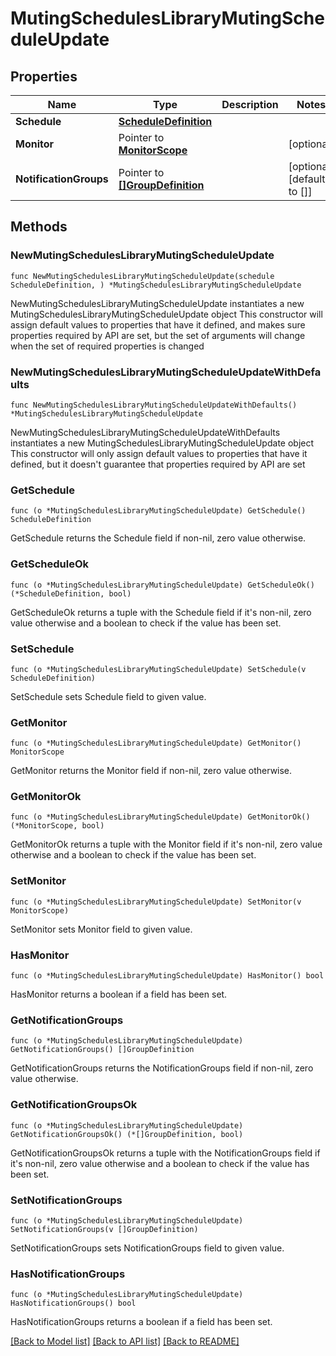 # MutingSchedulesLibraryMutingScheduleUpdate

## Properties

Name | Type | Description | Notes
------------ | ------------- | ------------- | -------------
**Schedule** | [**ScheduleDefinition**](ScheduleDefinition.md) |  | 
**Monitor** | Pointer to [**MonitorScope**](MonitorScope.md) |  | [optional] 
**NotificationGroups** | Pointer to [**[]GroupDefinition**](GroupDefinition.md) |  | [optional] [default to []]

## Methods

### NewMutingSchedulesLibraryMutingScheduleUpdate

`func NewMutingSchedulesLibraryMutingScheduleUpdate(schedule ScheduleDefinition, ) *MutingSchedulesLibraryMutingScheduleUpdate`

NewMutingSchedulesLibraryMutingScheduleUpdate instantiates a new MutingSchedulesLibraryMutingScheduleUpdate object
This constructor will assign default values to properties that have it defined,
and makes sure properties required by API are set, but the set of arguments
will change when the set of required properties is changed

### NewMutingSchedulesLibraryMutingScheduleUpdateWithDefaults

`func NewMutingSchedulesLibraryMutingScheduleUpdateWithDefaults() *MutingSchedulesLibraryMutingScheduleUpdate`

NewMutingSchedulesLibraryMutingScheduleUpdateWithDefaults instantiates a new MutingSchedulesLibraryMutingScheduleUpdate object
This constructor will only assign default values to properties that have it defined,
but it doesn't guarantee that properties required by API are set

### GetSchedule

`func (o *MutingSchedulesLibraryMutingScheduleUpdate) GetSchedule() ScheduleDefinition`

GetSchedule returns the Schedule field if non-nil, zero value otherwise.

### GetScheduleOk

`func (o *MutingSchedulesLibraryMutingScheduleUpdate) GetScheduleOk() (*ScheduleDefinition, bool)`

GetScheduleOk returns a tuple with the Schedule field if it's non-nil, zero value otherwise
and a boolean to check if the value has been set.

### SetSchedule

`func (o *MutingSchedulesLibraryMutingScheduleUpdate) SetSchedule(v ScheduleDefinition)`

SetSchedule sets Schedule field to given value.


### GetMonitor

`func (o *MutingSchedulesLibraryMutingScheduleUpdate) GetMonitor() MonitorScope`

GetMonitor returns the Monitor field if non-nil, zero value otherwise.

### GetMonitorOk

`func (o *MutingSchedulesLibraryMutingScheduleUpdate) GetMonitorOk() (*MonitorScope, bool)`

GetMonitorOk returns a tuple with the Monitor field if it's non-nil, zero value otherwise
and a boolean to check if the value has been set.

### SetMonitor

`func (o *MutingSchedulesLibraryMutingScheduleUpdate) SetMonitor(v MonitorScope)`

SetMonitor sets Monitor field to given value.

### HasMonitor

`func (o *MutingSchedulesLibraryMutingScheduleUpdate) HasMonitor() bool`

HasMonitor returns a boolean if a field has been set.

### GetNotificationGroups

`func (o *MutingSchedulesLibraryMutingScheduleUpdate) GetNotificationGroups() []GroupDefinition`

GetNotificationGroups returns the NotificationGroups field if non-nil, zero value otherwise.

### GetNotificationGroupsOk

`func (o *MutingSchedulesLibraryMutingScheduleUpdate) GetNotificationGroupsOk() (*[]GroupDefinition, bool)`

GetNotificationGroupsOk returns a tuple with the NotificationGroups field if it's non-nil, zero value otherwise
and a boolean to check if the value has been set.

### SetNotificationGroups

`func (o *MutingSchedulesLibraryMutingScheduleUpdate) SetNotificationGroups(v []GroupDefinition)`

SetNotificationGroups sets NotificationGroups field to given value.

### HasNotificationGroups

`func (o *MutingSchedulesLibraryMutingScheduleUpdate) HasNotificationGroups() bool`

HasNotificationGroups returns a boolean if a field has been set.


[[Back to Model list]](../README.md#documentation-for-models) [[Back to API list]](../README.md#documentation-for-api-endpoints) [[Back to README]](../README.md)


